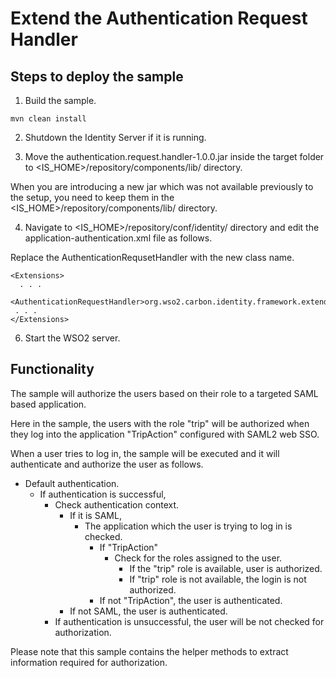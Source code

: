 # Extend the Authentication Request Handler

## Steps to deploy the sample

1. Build the sample.

```
mvn clean install
```
2. Shutdown the Identity Server if it is running.

3. Move the authentication.request.handler-1.0.0.jar inside the target folder to <IS_HOME>/repository/components/lib/ directory.

  When you are introducing a new jar which was not available previously to the setup, you need to keep them in the   <IS_HOME>/repository/components/lib/ directory.

4. Navigate to <IS_HOME>/repository/conf/identity/ directory and edit the application-authentication.xml file as follows.

Replace the AuthenticationRequsetHandler with the new class name.
```
<Extensions>
  . . .
 <AuthenticationRequestHandler>org.wso2.carbon.identity.framework.extended.ExtendedAuthenticationRequestHandler</AuthenticationRequestHandler>              
 . . .
</Extensions>
```

6. Start the WSO2 server.

## Functionality

The sample will authorize the users based on their role to a targeted SAML based application.

Here in the sample, the users with the role "trip" will be authorized when they log into the application "TripAction" configured with SAML2 web SSO.

When a user tries to log in, the sample will be executed and it will authenticate and authorize the user as follows.

- Default authentication.
  - If authentication is successful,
    - Check authentication context.
        - If it is SAML,
          - The application which the user is trying to log in is checked.
            - If "TripAction"
                - Check for the roles assigned to the user.
                  - If the "trip" role is available, user is authorized.
                  - If "trip" role is not available, the login is not authorized.
            - If not "TripAction", the user is authenticated.
        - If not SAML, the user is authenticated.
    - If authentication is unsuccessful, the user will be not checked for authorization.

Please note that this sample contains the helper methods to extract information required for authorization.
